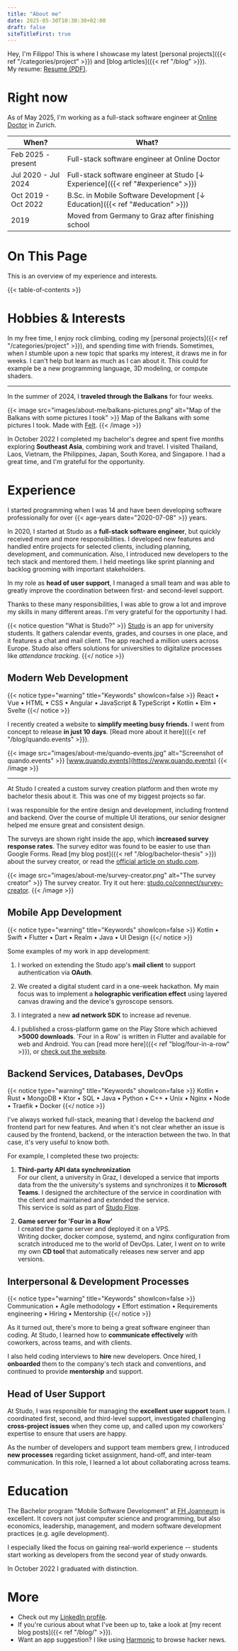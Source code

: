 ```yaml
---
title: "About me"
date: 2025-05-30T10:30:30+02:00
draft: false
siteTitleFirst: true
---
```


Hey, I'm Filippo! This is where I showcase my latest [personal projects]({{< ref "/categories/project" >}}) and [blog articles]({{< ref "/blog" >}}).  
My resume: [Resume (PDF)](/Resume%20Filippo%20Orru.pdf).

# Right now

As of May 2025, I'm working as a full-stack software engineer at [Online Doctor](https://onlinedoctor.ch) in Zurich. 

| When?          | What?         |
|----------------|---------------|
| Feb 2025 - present     | Full-stack software engineer at Online Doctor |
| Jul 2020 - Jul 2024    | Full-stack software engineer at Studo [↓ Experience]({{< ref "#experience" >}}) |
| Oct 2019 - Oct 2022    | B.Sc. in Mobile Software Development [↓ Education]({{< ref "#education" >}})    |
| 2019                   | Moved from Germany to Graz after finishing school                               |

# On This Page

This is an overview of my experience and interests.

{{< table-of-contents >}}

# Hobbies & Interests

In my free time, I enjoy rock climbing, coding my [personal projects]({{< ref "/categories/project" >}}), and spending time with friends. Sometimes, when I stumble upon a new topic that sparks my interest, it draws me in for weeks. I can't help but learn as much as I can about it. This could for example be a new programming language, 3D modeling, or compute shaders.

---

In the summer of 2024, I **traveled through the Balkans** for four weeks.

{{< image src="images/about-me/balkans-pictures.png" alt="Map of the Balkans with some pictures I took" >}}
Map of the Balkans with some pictures I took. Made with [Felt](https://felt.com).
{{< /image >}}

In October 2022 I completed my bachelor's degree and spent five months exploring **Southeast Asia**, combining work and travel. I visited Thailand, Laos, Vietnam, the Philippines, Japan, South Korea, and Singapore. I had a great time, and I'm grateful for the opportunity.

# Experience

I started programming when I was 14 and have been developing software professionally for over {{< age-years date="2020-07-08" >}} years. 

In 2020, I started at Studo as a **full-stack software engineer**, but quickly received more and more responsibilities. I developed new features and handled entire projects for selected clients, including planning, development, and communication. Also, I introduced new developers to the tech stack and mentored them. I held meetings like sprint planning and backlog grooming with important stakeholders.

In my role as **head of user support**, I managed a small team and was able to greatly improve the coordination between first- and second-level support. 

Thanks to these many responsibilities, I was able to grow a lot and improve my skills in many different areas. I'm very grateful for the opportunity I had.

{{< notice question "What is Studo?" >}}
[Studo](https://studo.com/en/) is an app for university students. It gathers calendar events, grades, and courses in one place, and it features a chat and mail client. The app reached a million users across Europe. Studo also offers solutions for universities to digitalize processes like *attendance tracking*.
{{</ notice >}}

## Modern Web Development
{{< notice type="warning" title="Keywords" showIcon=false >}}
React • Vue • HTML • CSS • Angular • JavaScript & TypeScript • Kotlin • Elm • Svelte
{{</ notice >}}

I recently created a website to **simplify meeting busy friends.** I went from concept to release **in just 10 days**. [Read more about it here]({{< ref "/blog/quando.events" >}}).

{{< image src="images/about-me/quando-events.jpg" alt="Screenshot of quando.events" >}}
[www.quando.events](https://www.quando.events)
{{< /image >}}

---

At Studo I created a custom survey creation platform and then wrote my bachelor thesis about it. This was one of my biggest projects so far.

I was responsible for the entire design and development, including frontend and backend. Over the course of multiple UI iterations, our senior designer helped me ensure great and consistent design.

The surveys are shown right inside the app, which **increased survey response rates**. The survey editor was found to be easier to use than Google Forms. Read [my blog post]({{< ref "/blog/bachelor-thesis" >}}) about the survey creator, or read the [official article on studo.com](https://studo.com/en/universities/studo-survey). 

{{< image src="images/about-me/survey-creator.png" alt="The survey creator" >}}
The survey creator. Try it out here: [studo.co/connect/survey-creator](https://studo.co/connect/survey-creator).
{{< /image >}}

## Mobile App Development
{{< notice type="warning" title="Keywords" showIcon=false >}}
Kotlin • Swift • Flutter • Dart • Realm • Java • UI Design
{{</ notice >}}

Some examples of my work in app development:

1. I worked on extending the Studo app's **mail client** to support authentication via **OAuth**.

2. We created a digital student card in a one-week hackathon. My main focus was to implement a **holographic verification effect** using layered canvas drawing and the device's gyroscope sensors.

3. I integrated a new **ad network SDK** to increase ad revenue. 

4. I published a cross-platform game on the Play Store which achieved **>5000 downloads**.
    'Four in a Row' is written in Flutter and available for web and Android. You can [read more here]({{< ref "blog/four-in-a-row" >}}), or [check out the website](https://fourinarow.ffactory.me/).


## Backend Services, Databases, DevOps
{{< notice type="warning" title="Keywords" showIcon=false >}}
Kotlin • Rust • MongoDB • Ktor • SQL • Java • Python • C++ • Unix • Nginx • Node • Traefik • Docker
{{</ notice >}}

I've always worked full-stack, meaning that I develop the backend *and* frontend part for new features. And when it's not clear whether an issue is caused by the frontend, backend, or the interaction between the two. In that case, it's very useful to know both.

For example, I completed these two projects:

1. **Third-party API data synchronization**  
    For our client, a university in Graz, I developed a service that imports data from the the university's systems and synchronizes it to **Microsoft Teams**. I designed the architecture of the service in coordination with the client and maintained and extended the service.  
    This service is sold as part of [Studo Flow](https://studo.com/en/administration/flow).

2. **Game server for 'Four in a Row'**  
    I created the game server and deployed it on a VPS.  
    Writing docker, docker compose, systemd, and nginx configuration from scratch introduced me to the world of DevOps. Later, I went on to write my own **CD tool** that automatically releases new server and app versions.


## Interpersonal & Development Processes

{{< notice type="warning" title="Keywords" showIcon=false >}}
Communication  • Agile methodology • Effort estimation • Requirements engineering • Hiring • Mentorship
{{</ notice >}}

As it turned out, there's more to being a great software engineer than coding. At Studo, I learned how to **communicate effectively** with coworkers, across teams, and with clients. 

I also held coding interviews to **hire** new developers. Once hired, I **onboarded** them to the company's tech stack and conventions, and continued to provide **mentorship** and support.


## Head of User Support

At Studo, I was responsible for managing the **excellent user support** team. I coordinated first, second, and third-level support, investigated challenging **cross-project issues** when they come up, and called upon my coworkers' expertise to ensure that users are happy. 

As the number of developers and support team members grew, I introduced **new processes** regarding ticket assignment, hand-off, and inter-team communication. In this role, I learned a lot about collaborating across teams.

# Education

The Bachelor program "Mobile Software Development" at [FH Joanneum](https://fh-joanneum.at/mobile-software-development/bachelor/en) is excellent. It covers not just computer science and programming, but also economics, leadership, management, and modern software development practices (e.g. agile development). 

I especially liked the focus on gaining real-world experience -- students start working as developers from the second year of study onwards.

In October 2022 I graduated with distinction.

# More
- Check out my [LinkedIn profile](https://linkedin.com/in/filippo-orru).
- If you're curious about what I've been up to, take a look at [my recent blog posts]({{< ref "/blog/" >}}).
- Want an app suggestion? I like using [Harmonic](https://play.google.com/store/apps/details?id=com.simon.harmonichackernews&hl=en) to browse hacker news.
